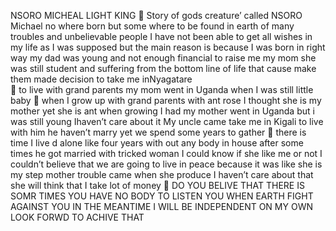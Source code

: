 NSORO MICHEAL LIGHT KING
	Story of gods creature’ called NSORO Michael no where born but some where to be found in earth of many troubles and unbelievable people I  have not been able to get all wishes in my life as I was supposed but the main reason is because I was born in right way my dad was young and not enough financial to raise me my mom she was still student and suffering from the bottom line of life that cause make them made  decision to take me inNyagatare  
	to live with grand parents my mom went in Uganda when I was still little baby 🤱 when I grow up with grand parents with ant rose I thought she is my mother yet she is ant when growing I had my mother went in Uganda but i was still young Ihaven’t care about it My uncle came take me in Kigali to live with him he haven’t marry yet we spend some years to gather
	 there is time I  live d alone like four years with out any body in house after some times he got married with tricked woman I could know if she like me or not I couldn’t believe that we are going to live in peace because it was like she is my step mother trouble came when she produce I haven’t care about that she will think that I take lot of money
	 DO YOU BELIVE THAT THERE IS SOMR TIMES 
YOU HAVE NO BODY TO LISTEN YOU WHEN EARTH
 FIGHT AGAINST YOU IN THE MEANTIME I WILL BE
INDEPENDENT ON MY OWN LOOK FORWD TO ACHIVE THAT


